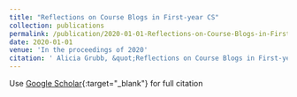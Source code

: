 ```yaml
---
title: "Reflections on Course Blogs in First-year CS"
collection: publications
permalink: /publication/2020-01-01-Reflections-on-Course-Blogs-in-First-year-CS
date: 2020-01-01
venue: 'In the proceedings of 2020'
citation: ' Alicia Grubb, &quot;Reflections on Course Blogs in First-year CS.&quot; In the proceedings of 2020, 2020.'
---
```

Use [Google Scholar](https://scholar.google.com/scholar?q=Reflections+on+Course+Blogs+in+First+year+CS){:target="_blank"} for full citation